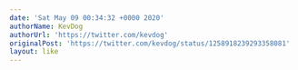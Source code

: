 ```yaml
---
date: 'Sat May 09 00:34:32 +0000 2020'
authorName: KevDog
authorUrl: 'https://twitter.com/kevdog'
originalPost: 'https://twitter.com/kevdog/status/1258918239293358081'
layout: like
---
```


